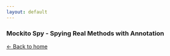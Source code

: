 ```yaml
---
layout: default
---
```


### Mockito Spy - Spying Real Methods with Annotation

[<- Back to home](/)
